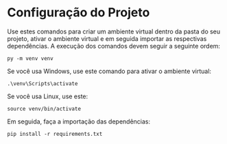 # Configuração do Projeto
Use estes comandos para criar um ambiente virtual dentro da pasta do seu projeto, ativar o ambiente virtual e em seguida importar as respectivas dependências. A execução dos comandos devem seguir a seguinte ordem: 
```
py -m venv venv
```
Se você usa Windows, use este comando para ativar o ambiente virtual:
```
.\venv\Scripts\activate
```
Se você usa Linux, use este: 
```
source venv/bin/activate
```
Em seguida, faça a importação das dependências:
```
pip install -r requirements.txt
```

